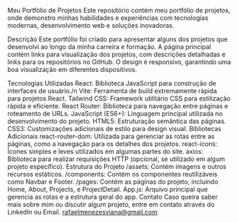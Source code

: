 Meu Portfólio de Projetos
Este repositório contém meu portfólio de projetos, onde demonstro minhas habilidades e experiências com tecnologias modernas, desenvolvimento web e soluções inovadoras.

Descrição
Este portfólio foi criado para apresentar alguns dos projetos que desenvolvi ao longo da minha carreira e formação. A página principal contém links para visualização dos projetos, com descrições detalhadas e links para os repositórios no GitHub. O design é responsivo, garantindo uma boa visualização em diferentes dispositivos.

Tecnologias Utilizadas
React: Biblioteca JavaScript para construção de interfaces de usuário./n
Vite: Ferramenta de build extremamente rápida para projetos React.
Tailwind CSS: Framework utilitário CSS para estilização rápida e eficiente.
React Router: Biblioteca para navegação entre páginas e roteamento de URLs.
JavaScript (ES6+): Linguagem principal utilizada no desenvolvimento do projeto.
HTML5: Estruturação semântica das páginas.
CSS3: Customizações adicionais de estilo para design visual.
Bibliotecas Adicionais
react-router-dom: Utilizada para gerenciar as rotas entre as páginas, como a navegação para os detalhes dos projetos.
react-icons: Ícones simples e leves utilizados em algumas partes do site.
axios: Biblioteca para realizar requisições HTTP (opcional, se utilizado em algum projeto específico).
Estrutura do Projeto
/assets: Contém imagens e outros recursos estáticos.
/components: Contém os componentes reutilizáveis como Navbar e Footer.
/pages: Contém as páginas do projeto, incluindo Home, About, Projects, e ProjectDetail.
App.js: Arquivo principal que gerencia as rotas e a estrutura geral do app.
Contato
Caso queira saber mais sobre mim ou discutir algum projeto, entre em contato através do LinkedIn ou Email.
rafaelmenezesviana@gmail.com
